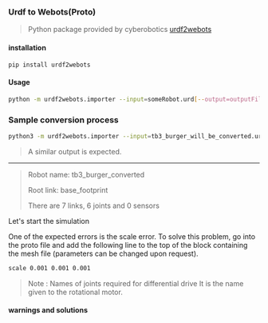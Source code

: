 


### Urdf to Webots(Proto)

    
> Python package provided by cyberobotics
[urdf2webots](https://github.com/cyberbotics/urdf2webots)

#### installation

```
pip install urdf2webots
```


#### Usage

```bash
python -m urdf2webots.importer --input=someRobot.urd[--output=outputFile] [--normal] [--box-collision] [--tool-slot=linkName] [--help]
```   

### Sample conversion process

```bash
python3 -m urdf2webots.importer --input=tb3_burger_will_be_converted.urdf --disable-mesh-optimization
```

> A similar output is expected.
------------------------------
> Robot name: tb3_burger_converted
>
> Root link: base_footprint
>
> There are 7 links, 6 joints and 0 sensors 


Let's start the simulation

One of the expected errors is the scale error. To solve this problem, go into the proto file and add the following line to the top of the block containing the mesh file (parameters can be changed upon request).

```xml
scale 0.001 0.001 0.001
```

> Note : Names of joints required for differential drive
It is the name given to the rotational motor.



#### warnings and solutions
